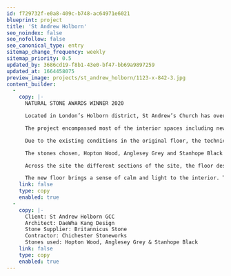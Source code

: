 ```yaml
---
id: f729732f-e0a8-409c-b748-ac64971e6021
blueprint: project
title: 'St Andrew Holborn'
seo_noindex: false
seo_nofollow: false
seo_canonical_type: entry
sitemap_change_frequency: weekly
sitemap_priority: 0.5
updated_by: 3686cd19-f8b1-43e0-bf47-bb69a9897259
updated_at: 1664458075
preview_image: projects/st_andrew_holborn/1123-x-842-3.jpg
content_builder:
  -
    copy: |-
      NATURAL STONE AWARDS WINNER 2020

      Located in London’s Holborn district, St Andrew’s Church has over 1000 years of history and today operates as a Guild Church.

      The project encompassed most of the interior spaces including new stone flooring to the baptistry, sanctuary, lady chapel, and main nave as well as several other stone elements. 

      Due to the existing conditions in the original floor, the technical demands surrounding the selection of stones were challenging.

      The stones chosen, Hopton Wood, Anglesey Grey and Stanhope Black are all British materials with a distinguished history of use for decorative interior work in many of the country’s grandest buildings.

      Across the site the different sections of the site, the floor designs required exceptional accuracy and precision in detailing, manufacture and installation. To achieve the complex geometric intent and the very fine joints.

      The new floor brings a sense of calm and light to the interior. The dark accents just off-grid suggest the ebb and flow of movement within a grand constellation and focus attention towards the liturgical high points.
    link: false
    type: copy
    enabled: true
  -
    copy: |-
      Client: St Andrew Holborn GCC
      Architect: DaeWha Kang Design
      Stone Supplier: Britannicus Stone
      Contractor: Chichester Stoneworks
      Stones used: Hopton Wood, Anglesey Grey & Stanhope Black
    link: false
    type: copy
    enabled: true
---
```

